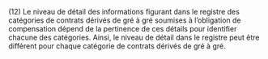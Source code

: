 (12) Le niveau de détail des informations figurant dans le registre des catégories de contrats dérivés de gré à gré soumises à l’obligation de compensation dépend de la pertinence de ces détails pour identifier chacune des catégories. Ainsi, le niveau de détail dans le registre peut être différent pour chaque catégorie de contrats dérivés de gré à gré.